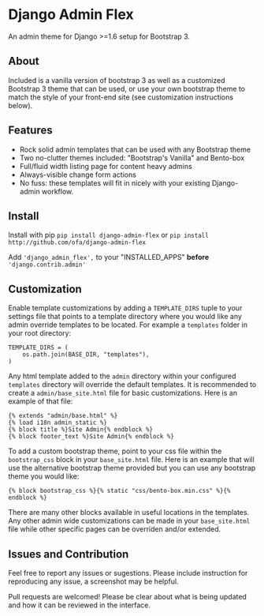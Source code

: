 # Django Admin Flex

An admin theme for Django >=1.6 setup for Bootstrap 3.

## About

Included is a vanilla version of bootstrap 3 as well as a customized Bootstrap 3 theme that can be used, or use your own bootstrap theme to match the style of your front-end site (see customization instructions below). 

## Features

* Rock solid admin templates that can be used with any Bootstrap theme
* Two no-clutter themes included: "Bootstrap's Vanilla" and Bento-box
* Full/fluid width listing page for content heavy admins
* Always-visible change form actions
* No fuss: these templates will fit in nicely with your existing Django-admin workflow.

## Install

Install with pip `pip install django-admin-flex` or `pip install http://github.com/ofa/django-admin-flex`

Add `'django_admin_flex',` to your "INSTALLED_APPS" **before** `'django.contrib.admin'`

## Customization

Enable template customizations by adding a `TEMPLATE_DIRS` tuple to your settings file that points to a template directory where you would like any admin override templates to be located. For example a `templates` folder in your root directory:

    TEMPLATE_DIRS = (
        os.path.join(BASE_DIR, "templates"),
    )

Any html template added to the `admin` directory within your configured `templates` directory will override the default templates. It is recommended to create a `admin/base_site.html` file for basic customizations. Here is an example of that file:

    {% extends "admin/base.html" %}
    {% load i18n admin_static %}
    {% block title %}Site Admin{% endblock %}
    {% block footer_text %}Site Admin{% endblock %}

To add a custom bootstrap theme, point to your css file within the `bootstrap_css` block in your `base_site.html` file. Here is an example that will use the alternative bootstrap theme provided but you can use any bootstrap theme you would like:

    {% block bootstrap_css %}{% static "css/bento-box.min.css" %}{% endblock %}

There are many other blocks available in useful locations in the templates. Any other admin wide customizations can be made in your `base_site.html` file while other specific pages can be overriden and/or extended.

## Issues and Contribution

Feel free to report any issues or sugestions. Please include instruction for reproducing any issue, a screenshot may be helpful.

Pull requests are welcomed! Please be clear about what is being updated and how it can be reviewed in the interface.

